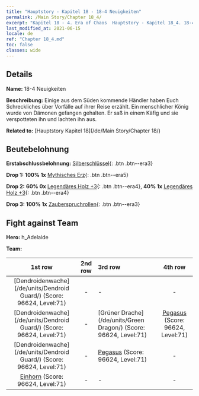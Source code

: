 ```yaml
---
title: "Hauptstory - Kapitel 18 - 18-4 Neuigkeiten"
permalink: /Main Story/Chapter 18_4/
excerpt: "Kapitel 18 - 4. Era of Chaos  Hauptstory - Kapitel 18_4. 18-4 Neuigkeiten"
last_modified_at: 2021-06-15
locale: de
ref: "Chapter 18_4.md"
toc: false
classes: wide
---
```


## Details

 **Name:** 18-4 Neuigkeiten

 **Beschreibung:** Einige aus dem Süden kommende Händler haben Euch Schreckliches über Vorfälle auf ihrer Reise erzählt. Ein menschlicher König wurde von Dämonen gefangen gehalten. Er saß in einem Käfig und sie verspotteten ihn und lachten ihn aus.

 **Related to:** [Hauptstory Kapitel 18](/de/Main Story/Chapter 18/)

## Beutebelohnung

 **Erstabschlussbelohnung:** [Silberschlüssel](/ItemsDE/con_693/){: .btn .btn--era3}

 **Drop 1:** **100% 1x** [Mythisches Erz](/ItemsDE/mat_61/){: .btn .btn--era5}

 **Drop 2:** **60% 0x** [Legendäres Holz +3](/ItemsDE/mat_55/){: .btn .btn--era4}, **40% 1x** [Legendäres Holz +3](/ItemsDE/mat_55/){: .btn .btn--era4}

 **Drop 3:** **100% 1x** [Zauberspruchrollen](/ItemsDE/con_694/){: .btn .btn--era3}


## Fight against Team
 **Hero:** h_Adelaide

 **Team:**


  | 1st row | 2nd row | 3rd row | 4th row |
  |:----:|:----:|:----|:----:|
  | [Dendroidenwache](/de/units/Dendroid Guard/) (Score: 96624, Level:71)  | - | - | - |
  | [Dendroidenwache](/de/units/Dendroid Guard/) (Score: 96624, Level:71)  | - | [Grüner Drache](/de/units/Green Dragon/) (Score: 96624, Level:71)  | [Pegasus](/de/units/Pegasus/) (Score: 96624, Level:71)  |
  | [Dendroidenwache](/de/units/Dendroid Guard/) (Score: 96624, Level:71)  | - | [Pegasus](/de/units/Pegasus/) (Score: 96624, Level:71)  | - |
  | [Einhorn](/de/units/Unicorn/) (Score: 96624, Level:71)  | - | - | - |


